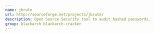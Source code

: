 ```yaml
---
name: jbrute
url: http://sourceforge.net/projects/jbrute/
description: Open Source Security tool to audit hashed passwords.
group: blackarch blackarch-cracker
---
```

